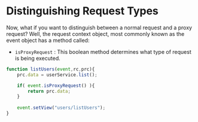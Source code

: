 # Distinguishing Request Types

Now, what if you want to distinguish between a normal request and a proxy request? Well, the request context object, most commonly known as the event object has a method called:

* `isProxyRequest` : This boolean method determines what type of request is being executed.

```js
function listUsers(event,rc,prc){
	prc.data = userService.list();

	if( event.isProxyRequest() ){
		return prc.data;
	}
	
	event.setView("users/listUsers");
}
```




